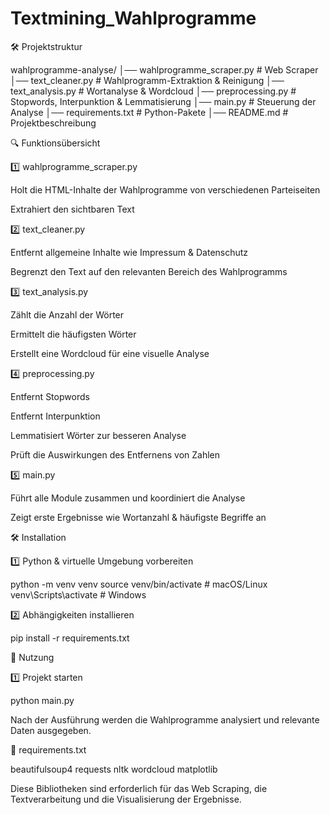 # Textmining_Wahlprogramme

🛠️ Projektstruktur

wahlprogramme-analyse/
│── wahlprogramme_scraper.py  # Web Scraper
│── text_cleaner.py           # Wahlprogramm-Extraktion & Reinigung
│── text_analysis.py          # Wortanalyse & Wordcloud
│── preprocessing.py          # Stopwords, Interpunktion & Lemmatisierung
│── main.py                   # Steuerung der Analyse
│── requirements.txt          # Python-Pakete
│── README.md                 # Projektbeschreibung

🔍 Funktionsübersicht

1️⃣ wahlprogramme_scraper.py

Holt die HTML-Inhalte der Wahlprogramme von verschiedenen Parteiseiten

Extrahiert den sichtbaren Text

2️⃣ text_cleaner.py

Entfernt allgemeine Inhalte wie Impressum & Datenschutz

Begrenzt den Text auf den relevanten Bereich des Wahlprogramms

3️⃣ text_analysis.py

Zählt die Anzahl der Wörter

Ermittelt die häufigsten Wörter

Erstellt eine Wordcloud für eine visuelle Analyse

4️⃣ preprocessing.py

Entfernt Stopwords

Entfernt Interpunktion

Lemmatisiert Wörter zur besseren Analyse

Prüft die Auswirkungen des Entfernens von Zahlen

5️⃣ main.py

Führt alle Module zusammen und koordiniert die Analyse

Zeigt erste Ergebnisse wie Wortanzahl & häufigste Begriffe an

🛠️ Installation

1️⃣ Python & virtuelle Umgebung vorbereiten

python -m venv venv
source venv/bin/activate  # macOS/Linux
venv\Scripts\activate    # Windows

2️⃣ Abhängigkeiten installieren

pip install -r requirements.txt

🎯 Nutzung

1️⃣ Projekt starten

python main.py

Nach der Ausführung werden die Wahlprogramme analysiert und relevante Daten ausgegeben.

📅 requirements.txt

beautifulsoup4
requests
nltk
wordcloud
matplotlib

Diese Bibliotheken sind erforderlich für das Web Scraping, die Textverarbeitung und die Visualisierung der Ergebnisse.
